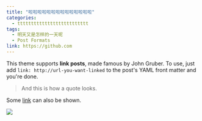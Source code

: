 ```yaml
---
title: "啦啦啦啦啦啦啦啦啦啦啦啦啦啦"
categories:
  - tttttttttttttttttttttttttt
tags:
  - 明天又是怎样的一天呢
  - Post Formats
link: https://github.com
---
```


This theme supports **link posts**, made famous by John Gruber. To use, just add `link: http://url-you-want-linked` to the post's YAML front matter and you're done.

> And this is how a quote looks.

Some [link](#) can also be shown.

![](C:\Users\IVSOUL\Documents\GitHub\Kumamon-Pikachu.github.io\assets\images\bio-photo.jpg)